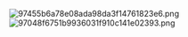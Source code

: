 ![97455b6a78e08ada98da3f14761823e6.png](https://cdn.jsdelivr.net/gh/WncFht/picture/202409122014694.png)  
![97048f6751b9936031f910c141e02393.png](https://cdn.jsdelivr.net/gh/WncFht/picture/202409122014437.png)
